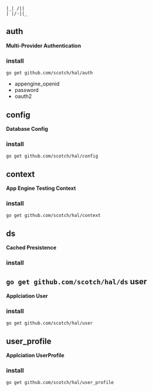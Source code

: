 ```
|_| /||
| |/-||_
```

auth
----
**Multi-Provider Authentication**

### install ###
``
  go get github.com/scotch/hal/auth
``

* appengine_openid
* password
* oauth2

config
------
**Database Config**

### install ###
``
  go get github.com/scotch/hal/config
``

context
-------
**App Engine Testing Context**

### install ###
``
  go get github.com/scotch/hal/context
``

ds
--
**Cached Presistence**

### install ###
``
  go get github.com/scotch/hal/ds
``
user
----
**Applciation User**

### install ###
``
  go get github.com/scotch/hal/user
``

user_profile
------------
**Applciation UserProfile**


### install ###
``
  go get github.com/scotch/hal/user_profile
``
